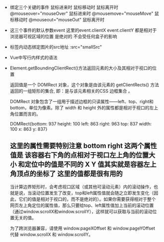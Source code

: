 - 绑定三个关键的事件 鼠标进来时 鼠标移动时 鼠标离开时 
    @mouseover="mouseOver" 鼠标进来时
    @mousemove="mouseMove" 鼠标移动时
    @mouseout="mouseOut"   鼠标离开时
- 这三个事件的默认参数event
  这里的event.clientX event.clientY 都是相对于浏览器可视区域的位置 是绝对的 不会受任何盒子的影响

- 标签内动态绑定图片的src地址
  :src="smallSrc"

- Vue中写行内样式的语法
  <div :style="{width: '210px',height: '210px',opacity: 0.7}"></div> 

- Element.getBoundingClientRect()方法返回元素的大小及其相对于视口的位置

  返回值是一个 DOMRect 对象，这个对象是由该元素的 getClientRects() 方法返回的一组矩形的集合, 即：是与该元素相关的CSS 边框集合 。
  
  DOMRect 对象包含了一组用于描述边框的只读属性——left、top、right和bottom，单位为像素。除了 width 和 height 外的属性都是相对于视口的左上角位置而言的。

  DOMRect{bottom: 937 height: 100 left: 863 right: 963 top: 837 width: 100 x: 863 y: 837}
  ## 这里的属性需要特别注意 bottom right 这两个属性值是 该容器右下角的点相对于视口左上角的位置大小 和定位中的值是不同的 X Y 值其实就是容器左上角顶点的坐标了 这里的值都是很有用的

  当计算边界矩形时，会考虑视口区域（或其他可滚动元素）内的滚动操作，也就是说，当滚动位置发生了改变，top和left属性值就会随之立即发生变化（因此，它们的值是相对于视口的，而不是绝对的）。如果你需要获得相对于整个网页左上角定位的属性值，那么只要给top、left属性值加上当前的滚动位置（通过window.scrollX和window.scrollY），这样就可以获取与当前的滚动位置无关的值。

  为了跨浏览器兼容，请使用 window.pageXOffset 和 window.pageYOffset 代替 window.scrollX 和 window.scrollY。